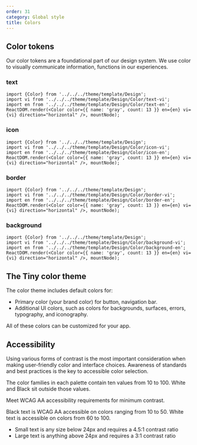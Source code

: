 ```yaml
---
order: 31
category: Global style
title: Colors
---
```


## Color tokens

Our color tokens are a foundational part of our design system. We use color to visually communicate information, functions in our experiences.

### text

```__react
import {Color} from '../../../theme/template/Design';
import vi from '../../../theme/template/Design/Color/text-vi';
import en from '../../../theme/template/Design/Color/text-en';
ReactDOM.render(<Color color={{ name: 'gray', count: 13 }} en={en} vi={vi} direction="horizontal" />, mountNode);
```

### icon

```__react
import {Color} from '../../../theme/template/Design';
import vi from '../../../theme/template/Design/Color/icon-vi';
import en from '../../../theme/template/Design/Color/icon-en';
ReactDOM.render(<Color color={{ name: 'gray', count: 13 }} en={en} vi={vi} direction="horizontal" />, mountNode);
```

### border

```__react
import {Color} from '../../../theme/template/Design';
import vi from '../../../theme/template/Design/Color/border-vi';
import en from '../../../theme/template/Design/Color/border-en';
ReactDOM.render(<Color color={{ name: 'gray', count: 13 }} en={en} vi={vi} direction="horizontal" />, mountNode);
```

### background

```__react
import {Color} from '../../../theme/template/Design';
import vi from '../../../theme/template/Design/Color/background-vi';
import en from '../../../theme/template/Design/Color/background-en';
ReactDOM.render(<Color color={{ name: 'gray', count: 13 }} en={en} vi={vi} direction="horizontal" />, mountNode);
```

## The Tiny color theme

The color theme includes default colors for:

- Primary color (your brand color) for button, navigation bar.
- Additional UI colors, such as colors for backgrounds, surfaces, errors, typography, and iconography.

All of these colors can be customized for your app.

## Accessibility

Using various forms of contrast is the most important consideration when making user-friendly color and interface choices. Awareness of standards and best practices is the key to accessible color selection.

The color families in each palette contain ten values from 10 to 100. White and Black sit outside those values.

Meet WCAG AA accessibility requirements for minimum contrast.

Black text is WCAG AA accessible on colors ranging from 10 to 50. White text is accessible on colors from 60 to 100.

- Small text is any size below 24px and requires a 4.5:1 contrast ratio
- Large text is anything above 24px and requires a 3:1 contrast ratio
